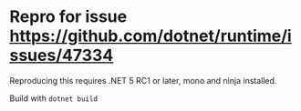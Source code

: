 ﻿# Repro for issue https://github.com/dotnet/runtime/issues/47334

Reproducing this requires .NET 5 RC1 or later, mono and ninja installed.

Build with `dotnet build`